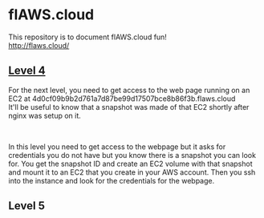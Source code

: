 # flAWS.cloud
This repository is to document flAWS.cloud fun!
<br>
http://flaws.cloud/

## [Level 4](https://github.com/Judewakim/flAWS.cloud/blob/main/level4.md)

For the next level, you need to get access to the web page running on an EC2 at 4d0cf09b9b2d761a7d87be99d17507bce8b86f3b.flaws.cloud
<br>
It'll be useful to know that a snapshot was made of that EC2 shortly after nginx was setup on it.

<br>

In this level you need to get access to the webpage but it asks for credentials you do not have but you know there is a snapshot you can look for. You get the snapshot ID and create an EC2 volume with that snapshot and mount it to an EC2 that you create in your AWS account. Then you ssh into the instance and look for the credentials for the webpage.
<br>

## Level 5
<br>
